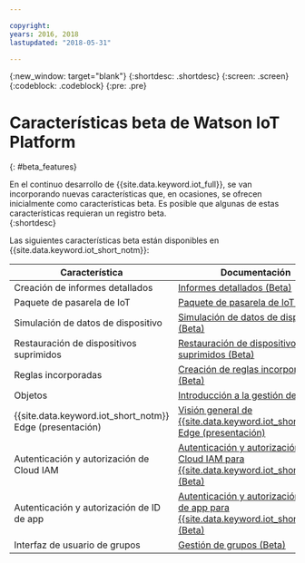 ```yaml
---

copyright:
years: 2016, 2018
lastupdated: "2018-05-31"

---
```


{:new_window: target="blank"}
{:shortdesc: .shortdesc}
{:screen: .screen}
{:codeblock: .codeblock}
{:pre: .pre}

# Características beta de Watson IoT Platform
{: #beta_features}

En el continuo desarrollo de {{site.data.keyword.iot_full}}, se van incorporando nuevas características que, en ocasiones, se ofrecen inicialmente como características beta. Es posible que algunas de estas características requieran un registro beta.  
{:shortdesc}

Las siguientes características beta están disponibles en {{site.data.keyword.iot_short_notm}}:

Característica       | Documentación       
------------- | -------------
Creación de informes detallados | [Informes detallados (Beta)](reference/security/RM_security.html#drill_down)
Paquete de pasarela de IoT | [Paquete de pasarela de IoT (Beta)](gateways/iotgw.html#gw_package)
Simulación de datos de dispositivo | [Simulación de datos de dispositivo (Beta)](devices/device_sim.html)
Restauración de dispositivos suprimidos | [Restauración de dispositivos suprimidos (Beta)](iotplatform_task.html#restore_device)
Reglas incorporadas | [Creación de reglas incorporadas (Beta)](information_management/im_rules.html)
Objetos | [Introducción a la gestión de datos](GA_information_management/ga_im_device_twin.html#device_twins)
{{site.data.keyword.iot_short_notm}} Edge (presentación) | [Visión general de {{site.data.keyword.iot_short_notm}} Edge (presentación)](edge/WIoTP_edge.html)
Autenticación y autorización de Cloud IAM | [Autenticación y autorización de Cloud IAM para {{site.data.keyword.iot_short_notm}} (Beta)](reference/security/cloud_iam.html)
Autenticación y autorización de ID de app | [Autenticación y autorización de ID de app para {{site.data.keyword.iot_short_notm}} (Beta)](reference/security/app_id.html)
Interfaz de usuario de grupos | [Gestión de grupos (Beta)](manage_groups.html#groups_overview)
